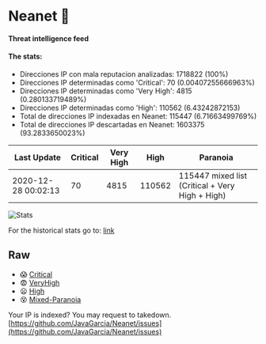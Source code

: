 # Neanet :hocho:
#### Threat intelligence feed
#### The stats:

- Direcciones IP con mala reputacion analizadas: 1718822 (100%)
- Direcciones IP determinadas como 'Critical':  70 (0.00407255666963%)
- Direcciones IP determinadas como 'Very High':  4815 (0.280133719489%)
- Direcciones IP determinadas como 'High':  110562 (6.43242872153)
- Total de direcciones IP indexadas en Neanet:  115447 (6.71663499769%)
- Total de direcciones IP descartadas en Neanet:  1603375 (93.2833650023%)

| Last Update | Critical | Very High | High | Paranoia |
| --- | --- | --- | --- | --- |
| 2020-12-28 00:02:13 | 70 | 4815 | 110562 | 115447 mixed list (Critical + Very High + High)|

![Stats](https://docs.google.com/spreadsheets/d/e/2PACX-1vSnaNMIXVabIpDJjufMlzH7poXnshF3mgd8Is1g9ytUEzVsP5my4Trn8f-xkoLLQ38xpL3HtmUexLo6/pubchart?oid=501124687&format=image)

For the historical stats go to: [link](/stats.csv)
## Raw
- :scream: [Critical](https://raw.githubusercontent.com/JavaGarcia/Neanet/master/blacklists/neanet_critical.txt)
- :fearful: [VeryHigh](https://raw.githubusercontent.com/JavaGarcia/Neanet/master/blacklists/neanet_veryHigh.txtt)
- :frowning: [High](https://raw.githubusercontent.com/JavaGarcia/Neanet/master/blacklists/neanet_high.txt)
- :dizzy_face: [Mixed-Paranoia](https://raw.githubusercontent.com/JavaGarcia/Neanet/master/blacklists/neanet_all.txt)


Your IP is indexed? You may request to takedown. [https://github.com/JavaGarcia/Neanet/issues](https://github.com/JavaGarcia/Neanet/issues)
















































































































































































































































































































































































































































































































































































































































































































































































































































































































































































































































































































































































































































































































































































































































































































































































































































































































































































































































































































































































































































































































































































































































































































































































































































































































































































































































































































































































































































































































































































































































































































































































































